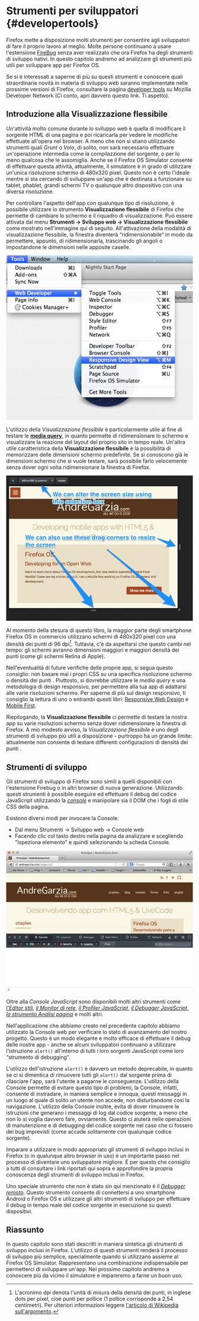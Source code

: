 # Strumenti per sviluppatori {#developertools}

Firefox mette a disposizione molti strumenti per consentire agli sviluppatori di fare il proprio lavoro al meglio. Molte persone continuano a usare l'estensione [FireBug](https://addons.mozilla.org/it/firefox/addon/firebug/) senza aver realizzato che ora Firefox ha degli strumenti di sviluppo nativi. In questo capitolo andremo ad analizzare gli strumenti più utili per sviluppare app per Firefox OS.

Se si è interessati a saperne di più su questi strumenti e conoscere quali straordinarie novità in materia di sviluppo web saranno implementate nelle prossime versioni di Firefox, consultare la pagina [developer tools](https://developer.mozilla.org/en-US/docs/Tools) su Mozilla Developer Network (Ci conto, apri davvero questo link. Ti aspetto).
 
## Introduzione alla Visualizzazione flessibile

Un'attività molto comune durante lo sviluppo web è quella di modificare il sorgente HTML di una pagina e poi ricaricarla per vedere le modifiche effettuate all'opera nel browser. A meno che non si stiano utilizzando strumenti quali *Grunt* o *Volo*, di solito, non sarà necessario effettuare un'operazione intermedia come la compilazzione del sorgente, o per lo meno qualcosa che le assomiglia. Anche se il Firefox OS Simulator consente di effettuare questa attività, attualmente, il simulatore è in grado di utilizzare un'unica risoluzione schermo di 480x320 pixel. Questo non è certo l'ideale mentre si sta cercando di sviluppare un'app che è destinata a funzionare su tablet, phablet, grandi schermi TV o qualunque altro dispositivo con una diversa risoluzione.

Per controllare l'aspetto dell'app con qualunque tipo di risoluzione, è possibile utilizzare lo strumento **Visualizzazione flessibile** di Firefox che permette di cambiare lo schermo e il riquadro di visualizzazione. Può essere attivata dal menu **Strumenti -> Sviluppo web -> Visualizzazione flessibile** come mostrato nell'immagine qui di seguito. All'attivazione della modalità di visualizzazione flessibile, la finestra diventerà “ridimensionabile“ in modo da permettere, appunto, di ridimensionarla, trascinando gli angoli o impostandone le dimensioni nelle apposite caselle.

![Attivazione della visualizzazione flessibile](images/originals/responsive-design-view.png)

L'utilizzo della *Visualizzazione flessibile* è particolarmente utile al fine di testare le [**media query**](https://developer.mozilla.org/en-US/docs/Web/Guide/CSS/Media_queries), in quanto permette di ridimensionare lo schermo e visualizzare la reazione del layout del proprio sito in tempo reale. Un'altra utile caratteristica della **Visualizzazione flessibile** è la possibilità di memorizzare delle dimensioni schermo predefinite. Se si conoscono già le dimensioni schermo che si vuole testare, sarà possibile farlo velocemente senza dover ogni volta ridimensionare la finestra di Firefox.

![Esempio di visualizzazione flessibile](images/originals/responsive-view-sample.png)

Al momento della stesura di questo libro, la maggior parte degli smartphone Firefox OS in commercio utilizzano schermi di 480x320 pixel con una densità dei punti di 96 dpi[^itdpi]. Tuttavia, c'è da aspettarsi che questo cambi nel tempo: gli schermi avranno dimensioni maggiori e maggiori densità dei punti  (come gli schermi Retina di Apple).
[^itdpi]: L'acronimo dpi denota l'unità di misura della densità dei punti, in inglese dots per pixel, cioé punti per pollice (1 pollice corrisponde a 2,54 centimetri). Per ulteriori informazioni leggere [l'articolo di Wikipedia sull'argomento](http://it.wikipedia.org/wiki/Risoluzione_%28grafica%29).

Nell'eventualità di future verifiche delle proprie app, si segua questo consiglio: non basare mai i propri CSS su una specifica risoluzione schermo o densità dei punti . Piuttosto, si dovrebbe utilizzare le *media query* e una metodologia di design responsivo, per permettere alla tua app di adattarsi alle varie risoluzioni schermo. Per saperne di più sul design responsivo, ti consiglio la lettura di uno o entrambi questi libri: [Responsive Web Design](http://www.abookapart.com/products/responsive-web-design) e [Mobile First](http://www.abookapart.com/products/mobile-first).

Riepilogando, la **Visualizzazione flessibile** ci permette di testare la nostra app su varie risoluzioni schermo senza dover ridimensionare la finestra di Firefox. A mio modesto avviso, la *Visualizzazione flessibile* è uno degli strumenti di sviluppo più utili a disposizione - purtroppo ha un grande limite: attualmente non consente di testare differenti configurazioni di densità dei punti .

## Strumenti di sviluppo

Gli strumenti di sviluppo di Firefox sono simili a quelli disponibili con l'estensione Firebug o in altri browser di nuova generazione. Utilizzando questi strumenti è possibile eseguire ed effettuare il debug del codice JavaScript utilizzando la [*console*](https://developer.mozilla.org/en-US/docs/Web/API/console) e manipolare sia il DOM che i fogli di stile CSS della pagina. 

Esistono diversi modi per invocare la Console:

* Dal menu Strumenti -> Sviluppo web -> Console web
 * Facendo clic col tasto destro nella pagina da analizzare e scegliendo "Ispeziona elemento" e quindi selezionando la scheda Console.

![Console JavaScript](images/originals/console-open.png) 

Oltre alla *Console JavaScript* sono disponibili molti altri strumenti come [*l'Editor stili*](https://developer.mozilla.org/en-US/docs/Tools/Style_Editor), [*il Monitor di rete*](https://developer.mozilla.org/en-US/docs/Tools/Network_Monitor), [*il Profiler JavaScript*](https://developer.mozilla.org/en-US/docs/Tools/Profiler), [*il Debugger JavaScript*](https://developer.mozilla.org/en-US/docs/Tools/Debugger), [*lo strumento Analisi pagina*](https://developer.mozilla.org/en-US/docs/Tools/Page_Inspector) e molti altri.

Nell'applicazione che abbiamo creato nel precedente capitolo abbiamo utilizzato la Console web per verificare lo stato di avanzamento del nostro progetto. Questo è un modo elegante e molto efficace di effettuare il debug delle nostre app - anche se alcuni sviluppatori continuano a utilizzare l'istruzione `alert()` all'interno di tutti i loro sorgenti JavaScript come loro “strumento di debugging”.

L'utilizzo dell'istruzione `alert()` è davvero un metodo deprecabile, in quanto se ci si dimentica di rimuovere tutti gli `alert()` dal sorgente prima di rilasciare l'app, sarà l'utente a pagarne le conseguenze. L'utilizzo della Console permette di evitare questo tipo di problemi, la Console, infatti, consente di instradare, in maniera semplice e innoqua, questi messaggi in un luogo al quale di solito un utente non accede, non disturbandone così la navigazione. L'utilizzo della Console inoltre, evita di dover rimuovere le istruzioni che generano i messaggi di log dal codice sorgente, a meno che non lo si voglia davvero fare, ovviamente. Questo ci aiuterà nelle operazioni di manutenzione e di debugging del codice sorgente nel caso che ci fossero dei bug imprevisti (come accade solitamente con qualunque codice sorgente).

Imparare a utilizzare in modo appropriato gli strumenti di sviluppo inclusi in Firefox (o in qualunque altro browser in uso) è un importante passo nel processo di diventare uno sviluppatore migliore. È per questo che consiglio a tutti di consultare i link riportati qui sopra e approfondire la propria conoscenza degli strumenti di sviluppo inclusi in Firefox.

Uno speciale strumento che non è stato sin qui menzionato è il [*Debugger remoto*](https://developer.mozilla.org/en-US/docs/Tools/Remote_Debugging). Questo strumento consente di connettersi a uno smartphone Android o Firefox OS e utilizzare gli altri strumenti di sviluppo per effettuare il debug in tempo reale del codice sorgente in esecuzione su questi dispositivi.

## Riassunto

In questo capitolo sono stati descritti in maniera sintetica gli strumenti di sviluppo inclusi in Firefox. L'utilizzo di questi strumenti renderà il processo di sviluppo più semplice, specialmente quando si utilizzano assieme al Firefox OS Simulator. Rappresentano una combinazione indispensabile per permetterci di sviluppare un'app. Nel prossimo capitolo andremo a conoscere più da vicino il simulatore e impareremo a farne un buon uso.
